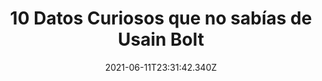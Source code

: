 ---
title: 10 Datos Curiosos que no sabías de Usain Bolt
date: 2021-06-11T23:31:42.340Z
featuredimage: /assets/1404.jpg
categoria: Deportes
tags:
  - "#Atletismo"
  - "#Bolt"
  - "#Correr"
short-description: 10 Datos Curiosos que no sabías de Usain Bolt
mk1: >+
  ### 1.

  ![1400](/assets/1400.jpg "1400")

  #### No todo es color rosa 

  No todo es felicidad en la vida de Usain Bolt, pues sufre de escoliosis.

  ### 2.

  ![1401](/assets/1401.jpg "1401")

  #### Algo casi imposible 

  El jamaiquino es el primero en ganar tres oros consecutivos en 100 metros planos en Olimpiadas.
mk2: >+
  ### 3.

  ![1402](/assets/1402.jpg "1402")

  #### Poder explotar su velocidad 

  Aunque es conocido por los 100 metros, en realidad su especialidad es la carrera de 200 metros planos.

  ### 4.

  ![1403](/assets/1403.jpg "1403")

  #### Un leopardo corriendo 

  Usain Bolt alcanza su velocidad máxima entre los 60 y 80 metros.
mk3: >+
  ### 5.

  ![1404](/assets/1404.jpg "1404")

  #### El número 91 en la lista Forbes 2016


  El atleta jamaicano está entre las 100 celebridades que más dinero ganan según la revista Forbes ocupando el lugar 91 de esta lista con un total de 32,5 millones de dólares. Según la revista, Bolt percibe un salario de 2,5 millones y los 30 restantes en patrocinios entre los que se cuentan las marcas Gatorade, Nissan, Hublot o la marca que le viste, Puma.

  Está la lista Forbes de deportistas mejor pagados, el sprinter ocupa el lugar 32 de una lista liderada por Cristiano Ronaldo.

  ### 6.

  ![1405](/assets/1405.jpeg "1405")

  #### Una competencia sana 

  A pesar de ser rivales, Usain Bolt y Gaitlin en realidad son grandes amigos.
mk4: >+
  ### 7.

  ![1406](/assets/1406.jpg "1406")

  #### Protagoniza el anuncio más grande del mundo

  De todos los récords que ostenta el jamaicano este es quizá uno de los más curiosos. Bolt es la imagen central de un anuncio de Nissan que luce en la terminal 3 del aeropuerto de Dubai. Con una superficie total de 174m2 es, según el libro Guinness de los récords, el anuncio más grande del mundo. Sobre este nuevo récord, Bolt dijo: “Es un placer tener otro récord mundial y seguir rompiendo récords del mundo. Lo he hecho por esa razón”.

  ### 8.

  ![1407](/assets/1407.jpg "1407")

  #### Desde Beijing 2008, solo ha perdido dos finales


  Una salida en falso y la posterior descalificación le apearon de la final de 100 metros en los Mundiales de Daegu en 2011 siendo la única mancha en su currículum desde que se hiciese con el oro olímpico en los Juegos Olímpicos de 2008. También tiene una pequeña muesca en su historial, la final del Mundial de relevos de 2015 en Nassau donde su selección quedó en segundo lugar. El jamaicano ha corrido 21 finales y ha ganado 19 de ellas, esto le da un porcentaje de éxito de 90,4%.
mk5: >+
  ### 9.

  ![1408](/assets/1408.jpg "1408")

  #### Una verdadera desgracia 

  Tras su última final de 200 en los Mundiales de Beijing, se apuntó la medalla y mientras celebraba tuvo la mala suerte de ser atropellado por uno de los cámaras chinos que iban en segway. Un accidente que quedó en una mera anécdota aunque podría haber sufrido una lesión de gravedad.

  ### 10.

  ![1409](/assets/1409.jpg "1409")

  #### Jugó el partido de las celebrities del All Star 2013


  Su afición por el fútbol o el cricket es más conocida pero además, Usain Bolt también es capaz de demostrar sus habilidades con el balón naranja. El plusmarquista disputó el partido de los famosos del All-Star de Houston compartiendo equipo con el ex spur Bruce Bowen, el actor Josh Hutcherson o el cantante Ne-Yo además de ser entrenado por Russell Westbrook. El jamaicano acabó con tan solo 2 puntos conseguidos, eso sí, con un gran mate.
---